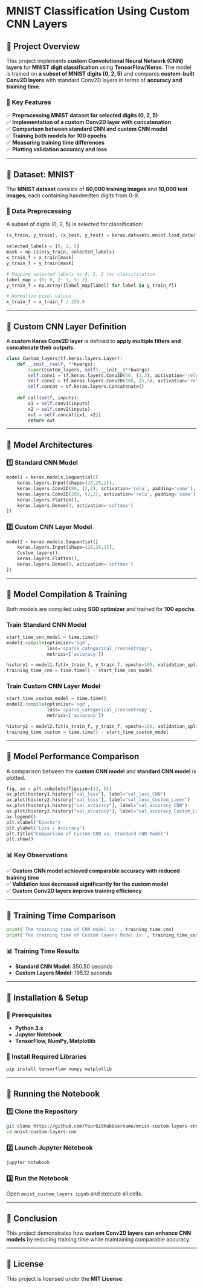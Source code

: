 # **MNIST Classification Using Custom CNN Layers**

## **📌 Project Overview**
This project implements **custom Convolutional Neural Network (CNN) layers** for **MNIST digit classification** using **TensorFlow/Keras**. The model is trained on **a subset of MNIST digits (0, 2, 5)** and compares **custom-built Conv2D layers** with standard Conv2D layers in terms of **accuracy and training time**.

### **🚀 Key Features**
✅ **Preprocessing MNIST dataset for selected digits (0, 2, 5)**  
✅ **Implementation of a custom Conv2D layer with concatenation**  
✅ **Comparison between standard CNN and custom CNN model**  
✅ **Training both models for 100 epochs**  
✅ **Measuring training time differences**  
✅ **Plotting validation accuracy and loss**  

---

## **📌 Dataset: MNIST**
The **MNIST dataset** consists of **60,000 training images** and **10,000 test images**, each containing handwritten digits from 0-9.

### **📌 Data Preprocessing**
A subset of digits (0, 2, 5) is selected for classification:
```python
(x_train, y_train), (x_test, y_test) = keras.datasets.mnist.load_data()

selected_labels = [0, 2, 5]
mask = np.isin(y_train, selected_labels)
x_train_f = x_train[mask]
y_train_f = y_train[mask]

# Mapping selected labels to 0, 1, 2 for classification
label_map = {0: 0, 2: 1, 5: 2}
y_train_f = np.array([label_map[label] for label in y_train_f])

# Normalize pixel values
x_train_f = x_train_f / 255.0
```

---

## **📌 Custom CNN Layer Definition**
A **custom Keras Conv2D layer** is defined to **apply multiple filters and concatenate their outputs**.
```python
class Custom_layers(tf.keras.layers.Layer):
    def __init__(self, **kwargs):
        super(Custom_layers, self).__init__(**kwargs)
        self.conv1 = tf.keras.layers.Conv2D(50, (3,3), activation='relu', padding='same')
        self.conv2 = tf.keras.layers.Conv2D(100, (5,5), activation='relu', padding='same')
        self.concat = tf.keras.layers.Concatenate()
    
    def call(self, inputs):
        x1 = self.conv1(inputs)
        x2 = self.conv2(inputs)
        out = self.concat([x1, x2])
        return out
```

---

## **📌 Model Architectures**

### **1️⃣ Standard CNN Model**
```python
model1 = keras.models.Sequential([
    keras.layers.Input(shape=(28,28,1)),
    keras.layers.Conv2D(80, (2,2), activation='relu', padding='same'),
    keras.layers.Conv2D(200, (2,2), activation='relu', padding='same'),
    keras.layers.Flatten(),
    keras.layers.Dense(3, activation='softmax')
])
```

### **2️⃣ Custom CNN Layer Model**
```python
model2 = keras.models.Sequential([
    keras.layers.Input(shape=(28,28,1)),
    Custom_layers(),
    keras.layers.Flatten(),
    keras.layers.Dense(3, activation='softmax')
])
```

---

## **📌 Model Compilation & Training**
Both models are compiled using **SGD optimizer** and trained for **100 epochs**.

### **Train Standard CNN Model**
```python
start_time_cnn_model = time.time()
model1.compile(optimizer='sgd',
               loss='sparse_categorical_crossentropy',
               metrics=['accuracy'])

history1 = model1.fit(x_train_f, y_train_f, epochs=100, validation_split=0.2)
training_time_cnn = time.time() - start_time_cnn_model
```

### **Train Custom CNN Layer Model**
```python
start_time_custom_model = time.time()
model2.compile(optimizer='sgd',
               loss='sparse_categorical_crossentropy',
               metrics=['accuracy'])

history2 = model2.fit(x_train_f, y_train_f, epochs=100, validation_split=0.2)
training_time_custom = time.time() - start_time_custom_model
```

---

## **📌 Model Performance Comparison**
A comparison between the **custom CNN model** and **standard CNN model** is plotted.
```python
fig, ax = plt.subplots(figsize=(12, 6))
ax.plot(history1.history["val_loss"], label="val_loss_CNN")
ax.plot(history2.history["val_loss"], label="val_loss_Custom_Layer")
ax.plot(history1.history["val_accuracy"], label="val_accuracy_CNN")
ax.plot(history2.history["val_accuracy"], label="val_accuracy_Custom_Layer")
ax.legend()
plt.xlabel("Epochs")
plt.ylabel("Loss / Accuracy")
plt.title("Comparison of Custom CNN vs. Standard CNN Model")
plt.show()
```

### **📊 Key Observations**
✅ **Custom CNN model achieved comparable accuracy with reduced training time**  
✅ **Validation loss decreased significantly for the custom model**  
✅ **Custom Conv2D layers improve training efficiency**  

---

## **📌 Training Time Comparison**
```python
print('The training time of CNN model is:', training_time_cnn)
print('The training time of Custom layers Model is:', training_time_custom)
```
### **📊 Training Time Results**
- **Standard CNN Model**: 350.50 seconds  
- **Custom Layers Model**: 195.12 seconds  

---

## **📌 Installation & Setup**
### **📌 Prerequisites**
- **Python 3.x**
- **Jupyter Notebook**
- **TensorFlow, NumPy, Matplotlib**

### **📌 Install Required Libraries**
```bash
pip install tensorflow numpy matplotlib
```

---

## **📌 Running the Notebook**
### **1️⃣ Clone the Repository**
```bash
git clone https://github.com/YourGitHubUsername/mnist-custom-layers-cnn.git
cd mnist-custom-layers-cnn
```

### **2️⃣ Launch Jupyter Notebook**
```bash
jupyter notebook
```

### **3️⃣ Run the Notebook**
Open `mnist_custom_layers.ipynb` and execute all cells.

---

## **📌 Conclusion**
This project demonstrates how **custom Conv2D layers can enhance CNN models** by reducing training time while maintaining comparable accuracy.

---

## **📌 License**
This project is licensed under the **MIT License**.

